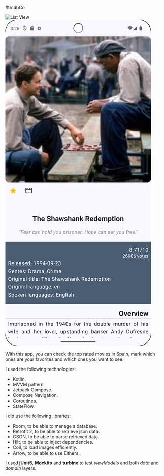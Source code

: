 #tmdbCo

![List View](list_screenshot.png)
![Detail View](detail_screenshot.png)

With this app, you can check the top rated movies in Spain, mark which ones are your 
favorites and which ones you want to see.

I used the following technologies:

- Kotlin.
- MVVM pattern.
- Jetpack Compose.
- Compose Navigation.
- Coroutines.
- StateFlow.

I did use the following libraries:

- Room, to be able to manage a database.
- Retrofit 2, to be able to retrieve json data.
- GSON, to be able to parse retrieved data.
- Hilt, to be able to inject dependencies.
- Coil, to load images efficiently.
- Arrow, to be able to use Eithers.

I used **jUnit5**, **Mockito** and **turbine** to test *viewModels* and both *data* and *domain* layers.
